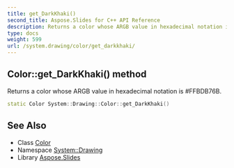 ```yaml
---
title: get_DarkKhaki()
second_title: Aspose.Slides for C++ API Reference
description: Returns a color whose ARGB value in hexadecimal notation is #FFBDB76B.
type: docs
weight: 599
url: /system.drawing/color/get_darkkhaki/
---
```

## Color::get_DarkKhaki() method


Returns a color whose ARGB value in hexadecimal notation is #FFBDB76B.

```cpp
static Color System::Drawing::Color::get_DarkKhaki()
```

## See Also

* Class [Color](../)
* Namespace [System::Drawing](../../)
* Library [Aspose.Slides](../../../)